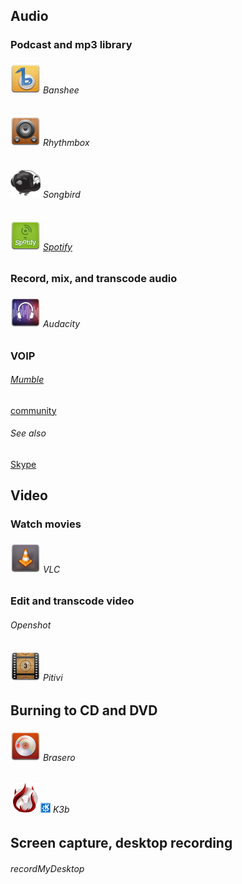 ## Audio  ##

### Podcast and mp3 library ###

###### ![Banshee][img-banshee] Banshee ######
###### ![Rhythmbox][img-rhythmbox] Rhythmbox ######
###### ![Songbird][img-songbird] Songbird ######
###### ![Spotify][img-spotify] [Spotify][homepage-spotify] ######

### Record, mix, and transcode audio ###

###### ![Audacity][img-audacity] Audacity ######

### VOIP ###

###### [Mumble][homepage-mumble] ######

[community][community-mumble]

###### See also ######

[Skype][anchor-skype]

## Video ##

### Watch movies ###

###### ![VLC][img-vlc] VLC ######

### Edit and transcode video ###

###### Openshot ######
###### ![Pitivi][img-pitivi] Pitivi ######

## Burning to CD and DVD ##

###### ![Brasero][img-brasero] Brasero ######
###### ![K3b][img-k3b]![KDE][badge-kde] K3b ######

## Screen capture, desktop recording ##

###### recordMyDesktop ######

[anchor-skype]: Messaging#wiki-skype

[badge-kde]: boston.png "KDE"

[community-mumble]: http://community.linuxmint.com/software/view/mumble

[homepage-mumble]: http://mumble.sourceforge.net/
[homepage-spotify]: http://www.spotify.com/

[img-audacity]: audacity.png "Audacity"
[img-banshee]: banshee.png "Banshee"
[img-brasero]: brasero.png "Brasero"
[img-k3b]: k3b.png "K3b"
[img-pitivi]: pitivi.png "Pitivi"
[img-rhythmbox]: rhythmbox.png "Rhythmbox"
[img-songbird]: songbird.png "Songbird"
[img-spotify]: spotify.png "Spotify"
[img-vlc]: vlc.png "VLC"
